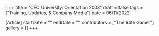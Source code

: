 +++
title = "CEC University: Orientation 2003"
draft = false
tags = ["Training, Updates, & Company Media"]
date = 06/11/2022

[Article]
startDate = ""
endDate = ""
contributors = ["The 64th Gamer"]
gallery = []
+++

